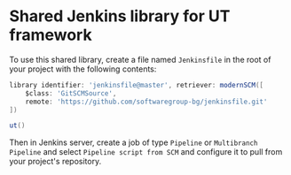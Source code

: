 # Shared Jenkins library for UT framework

To use this shared library, create a file named `Jenkinsfile`
in the root of your project with the following contents:

```groovy
library identifier: 'jenkinsfile@master', retriever: modernSCM([
    $class: 'GitSCMSource',
    remote: 'https://github.com/softwaregroup-bg/jenkinsfile.git'
])

ut()
```

Then in Jenkins server, create a job of type `Pipeline` or
`Multibranch Pipeline` and select `Pipeline script from SCM`
and configure it to pull from your project's repository.

